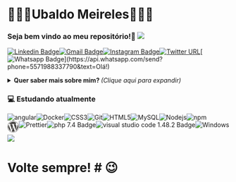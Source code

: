 # 👨🏿‍💻Ubaldo Meireles🏿‍🧔🏿

### Seja bem vindo ao meu repositório!🎈 <img src="https://media.giphy.com/media/LnQjpWaON8nhr21vNW/giphy.gif" width="60">

[![Linkedin Badge](https://img.shields.io/badge/-LinkedIn-blue?style=flat-square&logo=Linkedin&logoColor=white&link=https://www.linkedin.com/in/ubaldo-meireles-de-jesus-sousa-b8b62b32)](https://www.linkedin.com/in/ubaldo-meireles-de-jesus-sousa-b8b62b32)[![Gmail Badge](https://img.shields.io/badge/-Gmail-c14438?style=flat-square&logo=Gmail&logoColor=white&link=mailto:contato.ubaldo3@gmail.com)](mailto:contato.ubaldo3@gmail.com)[![Instagram Badge](https://img.shields.io/badge/-ubaldo3-a43b9d?style=flat-square&logo=Instagram&logoColor=white&link=https://www.instagram.com/ubaldo3/)](https://www.instagram.com/ubaldo3/)[![Twitter URL](https://img.shields.io/twitter/url?style=social&url=https%3A%2F%2Ftwitter.com%2Fubaldo3)](https://twitter.com/ubaldo3)[![Whatsapp Badge](https://img.shields.io/badge/-Whatsapp-4CA143?style=flat-square&labelColor=4CA143&logo=whatsapp&logoColor=white&link=https://api.whatsapp.com/send?phone=5571988337790&text=Olá!)](https://api.whatsapp.com/send?phone=5571988337790&text=Olá!)

<details>
<summary>  <b> Quer saber mais sobre mim? </b>  <i>(Clique aqui para expandir)</i>  </summary>

### 📖 Sobre mim

Eu moro em salvador da Bahia, sou comunicativo, trabalho bem em equipe, sou membro fundador da associação de atletas Paralímpicos da Bahia (AAPBA), que tem um projeto social na lagoa do Abaeté e seu entorno, já trabalhei em outros projetos sociais como orientador de informática básica e manutenção de micro, para PCD(Pessoa com deficiência), crianças e idosos.

Como fruto da necessidade de incluir digitalmente os PCDs, iniciei essa caminhada nas trilhas virtuais da programação, tendo como objetivo me tornar um programador web e posteriormente full-stack, e assim elaborar sites e apps para o público PCD.

Atualmente sou aluno do IFTO (Instituto Federal do Tocantins) & na IFRO (Instituto Federal de Rondônia) no curso de programador web.

</details>

### 💻 Estudando atualmente

![angular](https://img.shields.io/badge/-Angular-DD0031?style=flat-square&logo=angular&logoColor=white)![Docker](https://img.shields.io/badge/-Docker-46a2f1?style=flat-square&logo=docker&logoColor=white)![CSS3](https://img.shields.io/badge/-CSS3-549FDE?style=flat-square&logo=css3&logoColor=white)![Git](https://img.shields.io/badge/-Git-F05032?style=flat-square&logo=git&logoColor=white)![HTML5](https://img.shields.io/badge/-HTML5-E34F26?style=flat-square&logo=html5&logoColor=white)![MySQL](https://img.shields.io/badge/-MySQL-00758F?style=flat-square&logo=mysql&logoColor=white)![Nodejs](https://img.shields.io/badge/-Node.js-43853d?style=flat-square&logo=Node.js&logoColor=white)![npm](https://img.shields.io/badge/-NPM-CB3837?style=flat-square&logo=npm&logoColor=white)![Prettier](https://img.shields.io/badge/-Prettier-1A2B34?style=flat-square&logo=prettier&logoColor=white)![php 7.4 Badge](https://img.shields.io/badge/-7.4-000?style=flat&color=grey&logo=Php&logoColor=white&label=Php&labelColor=black)![visual studio code 1.48.2 Badge](https://img.shields.io/badge/-1.48.2-000?style=flat&color=grey&logo=visual-studio-code&logoColor=white&label=visual_studio_code&labelColor=black)![Windows](https://img.shields.io/badge/-Windows-00ADEF?style=flat-square&logo=windows&logoColor=white)
<img align="left" alt="Wordpress" width="26px" src="https://raw.githubusercontent.com/github/explore/80688e429a7d4ef2fca1e82350fe8e3517d3494d/topics/wordpress/wordpress.png"/>

![](https://github-readme-stats.vercel.app/api?username=UMJS)


# Volte sempre! # 😉
